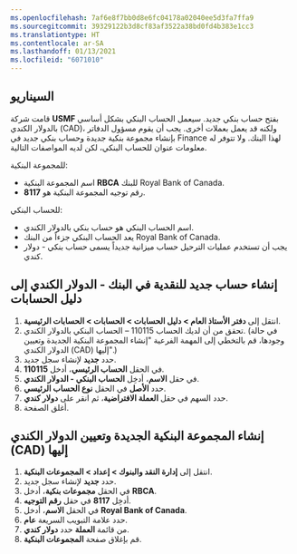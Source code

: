 ```yaml
---
ms.openlocfilehash: 7af6e8f7bb0d8e6fc04178a02040ee5d3fa7ffa9
ms.sourcegitcommit: 39329122b3d8cf83af3522a38bd0fd4b383e1cc3
ms.translationtype: HT
ms.contentlocale: ar-SA
ms.lasthandoff: 01/13/2021
ms.locfileid: "6071010"
---
```

## <a name="scenario"></a>السيناريو

قامت شركة **USMF** بفتح حساب بنكي جديد. سيعمل الحساب البنكي بشكل أساسي بالدولار الكندي (CAD)، ولكنه قد يعمل بعملات أخرى. يجب أن يقوم مسؤول الدفاتر بإنشاء مجموعة بنكية جديدة وحساب بنكي جديد في Finance لهذا البنك. ولا تتوفر له معلومات عنوان للحساب البنكي، لكن لديه المواصفات التالية.

للمجموعة البنكية:

- اسم المجموعة البنكية **RBCA** للبنك Royal Bank of Canada.
- رقم توجيه المجموعة البنكية هو **8117**.

للحساب البنكي:

- اسم الحساب البنكي هو حساب بنكي بالدولار الكندي.
- يعد الحساب البنكي جزءاً من البنك Royal Bank of Canada.
- يجب أن تستخدم عمليات الترحيل حساب ميزانية جديداً يسمى حساب بنكي - دولار كندي.

## <a name="create-a-new-account-for-cash-in-bank---cad-to-the-chart-of-accounts"></a>إنشاء حساب جديد للنقدية في البنك - الدولار الكندي إلى دليل الحسابات 

1.  انتقل إلى **دفتر الأستاذ العام > دليل الحسابات > الحسابات > الحسابات الرئيسية**.
2.  تحقق من أن لديك الحساب 110115 – الحساب البنكي بالدولار الكندي. (في حالة وجودها، قم بالتخطي إلى المهمة الفرعية "إنشاء المجموعة البنكية الجديدة وتعيين الدولار الكندي (CAD) إليها".)
3.  حدد **جديد** لإنشاء سجل جديد.
4.  في الحقل **الحساب الرئيسي**، أدخل **110115**.
5.  في حقل **الاسم**، أدخِل **الحساب البنكي - الدولار الكندي**.
6.  حدد **الأصل** في الحقل **نوع الحساب الرئيسي**.
7.  حدد السهم في حقل **العملة الافتراضية**، ثم انقر على **دولار كندي**.
8.  أغلق الصفحة.

## <a name="create-the-new-bank-group-and-assign-the-canadian-dollar-cad-to-it"></a>إنشاء المجموعة البنكية الجديدة وتعيين الدولار الكندي (CAD) إليها 

1.  انتقل إلى **‏‫إدارة النقد والبنوك‬ > إعداد > المجموعات البنكية**.
2.  حدد **جديد** لإنشاء سجل جديد.
3.  في الحقل **مجموعات بنكية**، أدخل **RBCA**.
4.  أدخِل **8117** في حقل **رقم التوجيه**.
5.  في الحقل **الاسم**، أدخل **Royal Bank of Canada**.
6.  حدد علامة التبويب السريعة **عام**.
7.  من قائمة **العملة** حدد **دولار كندي**.
8.  قم بإغلاق صفحة **المجموعات البنكية**.





